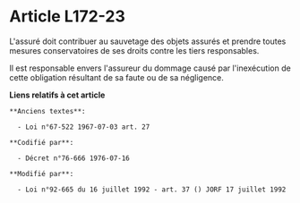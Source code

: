 # Article L172-23

L'assuré doit contribuer au sauvetage des objets assurés et prendre toutes mesures conservatoires de ses droits contre les
tiers responsables.

Il est responsable envers l'assureur du dommage causé par l'inexécution de cette obligation résultant de sa faute ou de sa
négligence.

**Liens relatifs à cet article**

	**Anciens textes**:

	  - Loi n°67-522 1967-07-03 art. 27

	**Codifié par**:

	  - Décret n°76-666 1976-07-16

	**Modifié par**:

	  - Loi n°92-665 du 16 juillet 1992 - art. 37 () JORF 17 juillet 1992
